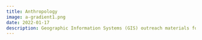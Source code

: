 ```yaml
---
title: Anthropology
image: a-gradient1.png
date: 2022-01-17
description: Geographic Information Systems (GIS) outreach materials for Anthropology.
---
```

